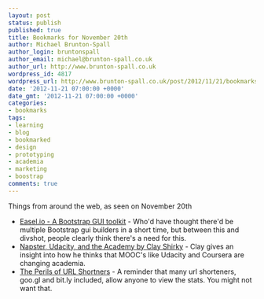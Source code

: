 ```yaml
---
layout: post
status: publish
published: true
title: Bookmarks for November 20th
author: Michael Brunton-Spall
author_login: bruntonspall
author_email: michael@brunton-spall.co.uk
author_url: http://www.brunton-spall.co.uk
wordpress_id: 4817
wordpress_url: http://www.brunton-spall.co.uk/post/2012/11/21/bookmarks-for-november-20th/
date: '2012-11-21 07:00:00 +0000'
date_gmt: '2012-11-21 07:00:00 +0000'
categories:
- bookmarks
tags:
- learning
- blog
- bookmarked
- design
- prototyping
- academia
- marketing
- boostrap
comments: true
---
```

<p>Things from around the web, as seen on November 20th</p>
<ul>
<li><a href="https://www.easel.io/">Easel.io - A Bootstrap GUI toolkit</a> - Who&#039;d have thought there&#039;d be multiple Bootstrap gui builders in a short time, but between this and divshot, people clearly think there&#039;s a need for this.</li>
<li><a href="http://www.shirky.com/weblog/2012/11/napster-udacity-and-the-academy/">Napster, Udacity, and the Academy by Clay Shirky</a> - Clay gives an insight into how he thinks that MOOC&#039;s like Udacity and Coursera are changing academia.</li>
<li><a href="http://shkspr.mobi/blog/2012/11/the-perils-of-url-shortners/">The Perils of URL Shortners</a> - A reminder that many url shorteners, goo.gl and bit.ly included, allow anyone to view the stats.  You might not want that.</li>
</ul>
